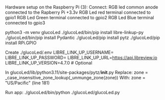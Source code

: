Hardware setup on the Raspberry Pi (3):
Connect: RGB led common anode connected to the Rapberry Pi +3.3v
RGB Led red terminal connected to gpio1
RGB Led Green terminal connected to gpio2
RGB Led Blue terminal connected to gpio3

python3 -m venv glucoLed
./glucoLed/bin/pip install libre-linkup-py
./glucoLed/bin/pip install Pydantic
./glucoLed/pip install pytz
./glucoLed/pip install RPi.GPIO

Create ./glucoLed/.env
LIBRE_LINK_UP_USERNAME=<Libre Linkup username>
LIBRE_LINK_UP_PASSWORD=<Libre Linkup password>
LIBRE_LINK_UP_URL=https://api.libreview.io
LIBRE_LINK_UP_VERSION=4.7.0  # Optional

In glucoLed/lib/python3.11/site-packages/pytz/__init__.py
Replace: zone = _case_insensitive_zone_lookup(_unmunge_zone(zone))
With: zone = "US/Pacific"
(line 181)

Run app:
./glucoLed/bin/python ./glucoLed/glucoLed.py
